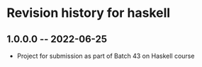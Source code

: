 # Revision history for haskell

## 1.0.0.0 -- 2022-06-25

* Project for submission as part of Batch 43 on Haskell course
